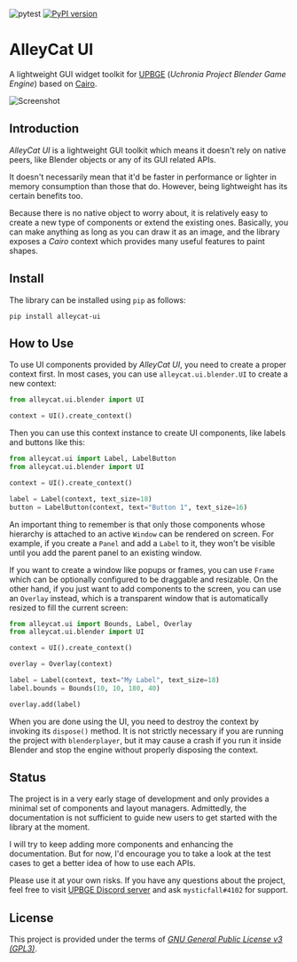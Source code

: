 ![pytest](https://github.com/mysticfall/alleycat-ui/workflows/pytest/badge.svg)
[![PyPI version](https://badge.fury.io/py/alleycat-ui.svg)](https://badge.fury.io/py/alleycat-ui)
# AlleyCat UI
A lightweight GUI widget toolkit for [UPBGE](https://github.com/UPBGE/upbge)
(_Uchronia Project Blender Game Engine_) based on [Cairo](https://www.cairographics.org/).

![Screenshot](screenshot.png)

## Introduction

_AlleyCat UI_ is a lightweight GUI toolkit which means it doesn't rely on native peers, 
like Blender objects or any of its GUI related APIs.

It doesn't necessarily mean that it'd be faster in performance or lighter in memory 
consumption than those that do. However, being lightweight has its certain benefits too.

Because there is no native object to worry about, it is relatively easy to create a new 
type of components or extend the existing ones. Basically, you can make anything as 
long as you can draw it as an image, and the library exposes a _Cairo_ context which 
provides many useful features to paint shapes.

## Install

The library can be installed using `pip` as follows:
```shell script
pip install alleycat-ui
```

## How to Use

To use UI components provided by _AlleyCat UI_, you need to create a proper context 
first. In most cases, you can use `alleycat.ui.blender.UI` to create a new context:

```python
from alleycat.ui.blender import UI

context = UI().create_context()
```

Then you can use this context instance to create UI components, like labels and buttons 
like this:

```python
from alleycat.ui import Label, LabelButton
from alleycat.ui.blender import UI

context = UI().create_context()

label = Label(context, text_size=18)
button = LabelButton(context, text="Button 1", text_size=16)
```

An important thing to remember is that only those components whose hierarchy is attached 
to an active `Window` can be rendered on screen. For example, if you create a `Panel` 
and add a `Label` to it, they won't be visible until you add the parent panel to an 
existing window.

If you want to create a window like popups or frames, you can use `Frame` which can be 
optionally configured to be draggable and resizable. On the other hand, if you just want 
to add components to the screen, you can use an `Overlay` instead, which is a transparent 
window that is automatically resized to fill the current screen:

```python
from alleycat.ui import Bounds, Label, Overlay
from alleycat.ui.blender import UI

context = UI().create_context()

overlay = Overlay(context)

label = Label(context, text="My Label", text_size=18)
label.bounds = Bounds(10, 10, 180, 40)

overlay.add(label)
```

When you are done using the UI, you need to destroy the context by invoking its
`dispose()` method. It is not strictly necessary if you are running the project with 
`blenderplayer`, but it may cause a crash if you run it inside Blender and stop the engine 
without properly disposing the context.

## Status

The project is in a very early stage of development and only provides a minimal set of 
components and layout managers. Admittedly, the documentation is not sufficient to guide 
new users to get started with the library at the moment.

I will try to keep adding more components and enhancing the documentation. But for now, 
I'd encourage you to take a look at the test cases to get a better idea of how to use each 
APIs.

Please use it at your own risks. If you have any questions about the project, feel free 
to visit [UPBGE Discord server](https://discord.gg/Mnw67yB) and ask `mysticfall#4102` 
for support.

## License
This project is provided under the terms of _[GNU General Public License v3 (GPL3)](LICENSE)_.
